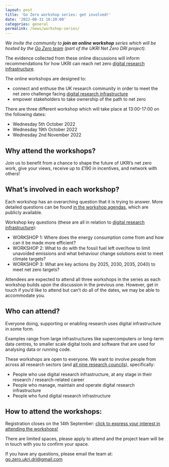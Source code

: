 ```yaml
---
layout: post
title: 'Go Zero workshop series: get involved!'
date: '2022-08-31 16:20:00'
categories: general
permalink: /news/workshop-series/
---
```

_We invite the community to **join an online workshop** series which will be hosted by the [Go Zero team](https://net-zero-dri.ceda.ac.uk/go-zero/) (part of the UKRI Net Zero DRI project)._

The evidence collected from these online discussions will inform recommendations for how UKRI can reach net zero [digital research infrastructure](https://www.ukri.org/what-we-offer/creating-world-class-research-and-innovation-infrastructure/digital-research-infrastructure/). 

The online workshops are designed to: 

* connect and enthuse the UK research community in order to meet the net zero challenge facing [digital research infrastructure](https://www.ukri.org/what-we-offer/creating-world-class-research-and-innovation-infrastructure/digital-research-infrastructure/)
* empower stakeholders to take ownership of the path to net zero 

There are three different workshop which will take place at 13:00-17:00 on the following dates: 

* Wednesday 5th October 2022 
* Wednesday 19th October 2022 
* Wednesday 2nd November 2022 

## Why attend the workshops?  

Join us to benefit from a chance to shape the future of UKRI’s net zero work, give your views, receive up to £190 in incentives, and network with others! 

 
## What’s involved in each workshop? 

Each workshop has an overarching question that it is trying to answer. More detailed questions can be found [in the workshop agendas](https://drive.google.com/drive/folders/1Dn9f0lu6wVo5w6wsZOrff6PGnc315CVM?usp=sharing), which are publicly available. 

Workshop key questions (these are all in relation to [digital research infrastructure](https://www.ukri.org/what-we-offer/creating-world-class-research-and-innovation-infrastructure/digital-research-infrastructure/)):  
* WORKSHOP 1: Where does the energy consumption come from and how can it be made more efficient? 
* WORKSHOP 2: What to do with the fossil fuel left over/how to limit unavoided emissions and what behaviour change solutions exist to meet climate targets? 
* WORKSHOP 3: What are key actions (by 2025, 2030, 2035, 2040) to meet net zero targets? 

Attendees are expected to attend all three workshops in the series as each workshop builds upon the discussion in the previous one. However, get in touch if you’d like to attend but can’t do all of the dates, we may be able to accommodate you.  

## Who can attend?  

Everyone doing, supporting or enabling research uses digital infrastructure in some form. 

Examples range from large infrastructures like supercomputers or long-term data centres, to smaller scale digital tools and software that are used for analysing data or running code.  

These workshops are open to everyone. We want to involve people from across all research sectors (and [all nine research councils](https://www.ukri.org/councils/)), specifically: 
* People who use digital research infrastructure, at any stage in their research / research-related career 
* People who manage, maintain and operate digital research infrastructure 
* People who fund digital research infrastructure 

## How to attend the workshops: 

Registration closes on the 14th September: [click to express your interest in attending the workshops!](https://businessschoolusers.fra1.qualtrics.com/jfe/form/SV_cARwBUsnzvjLTKe) 

There are limited spaces, please apply to attend and the project team will be in touch with you to confirm your space. 

If you have any questions, please email the team at: [go.zero.ukri.dri@gmail.com](mailto:go.zero.ukri.dri@gmail.com)  

 
